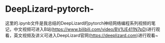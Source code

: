 # DeepLizard-pytorch-
这里的.ipynb文件是我总结的DeepLizard的pytorch神经网络编程系列视频的笔记，中文视频可进入B站(https://www.bilibili.com/video/BV1UE411N7pD)进行观看，英文视频及讲义可进入DeepLizard官网(https://deeplizard.com)进行观看~
